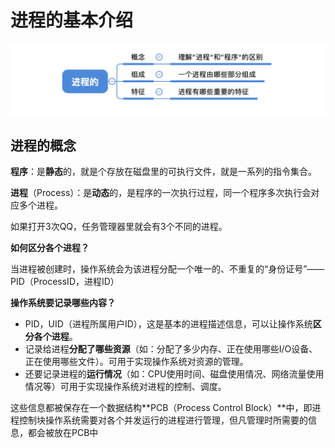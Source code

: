 # 进程的基本介绍

![image-20210212172444230](img/image-20210212172444230.png)

## 进程的概念

**程序**：是**静态**的，就是个存放在磁盘里的可执行文件，就是一系列的指令集合。

**进程**（Process）：是**动态**的，是程序的一次执行过程，同一个程序多次执行会对应多个进程。

如果打开3次QQ，任务管理器里就会有3个不同的进程。

**如何区分各个进程？**

当进程被创建时，操作系统会为该进程分配一个唯一的、不重复的“身份证号”——PID（ProcessID，进程ID）

**操作系统要记录哪些内容？**

- PID，UID（进程所属用户ID），这是基本的进程描述信息，可以让操作系统**区分各个进程**。
- 记录给进程**分配了哪些资源**（如：分配了多少内存、正在使用哪些I/O设备、正在使用哪些文件）。可用于实现操作系统对资源的管理。
- 还要记录进程的**运行情况**（如：CPU使用时间、磁盘使用情况、网络流量使用情况等）可用于实现操作系统对进程的控制、调度。

这些信息都被保存在一个数据结构**PCB（Process Control Block）**中，即进程控制块操作系统需要对各个并发运行的进程进行管理，但凡管理时所需要的信息，都会被放在PCB中


